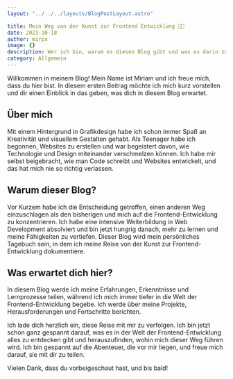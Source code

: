 ```yaml
---
layout: "../../../layouts/BlogPostLayout.astro"

title: Mein Weg von der Kunst zur Frontend Entwicklung 👩‍💻
date: 2023-10-18
author: mirpx
image: {}
description: Wer ich bin, warum es diesen Blog gibt und was es darin zu erwarten gibt
category: Allgemein
---
```



Willkommen in meinem Blog! Mein Name ist Miriam und ich freue mich, dass du hier bist. In diesem ersten Beitrag möchte ich mich kurz vorstellen und dir einen Einblick in das geben, was dich in diesem Blog erwartet.

## Über mich

Mit einem Hintergrund in Grafikdesign habe ich schon immer Spaß an Kreativität und visuellem Gestalten gehabt. Als Teenager habe ich begonnen, Websites zu erstellen und war begeistert davon, wie Technologie und Design miteinander verschmelzen können. Ich habe mir selbst beigebracht, wie man Code schreibt und Websites entwickelt, und das hat mich nie so richtig verlassen.

## Warum dieser Blog?

Vor Kurzem habe ich die Entscheidung getroffen, einen anderen Weg einzuschlagen als den bisherigen und mich auf die Frontend-Entwicklung zu konzentrieren. Ich habe eine intensive Weiterbildung in Web Development absolviert und bin jetzt hungrig danach, mehr zu lernen und meine Fähigkeiten zu vertiefen. Dieser Blog wird mein persönliches Tagebuch sein, in dem ich meine Reise von der Kunst zur Frontend-Entwicklung dokumentiere.

## Was erwartet dich hier?

In diesem Blog werde ich meine Erfahrungen, Erkenntnisse und Lernprozesse teilen, während ich mich immer tiefer in die Welt der Frontend-Entwicklung begebe. Ich werde über meine Projekte, Herausforderungen und Fortschritte berichten.

Ich lade dich herzlich ein, diese Reise mit mir zu verfolgen. Ich bin jetzt schon ganz gespannt darauf, was es in der  Welt der Frontend-Entwicklung alles zu entdecken gibt und herauszufinden, wohin mich dieser Weg führen wird. Ich bin gespannt auf die Abenteuer, die vor mir liegen, und freue mich darauf, sie mit dir zu teilen.

Vielen Dank, dass du vorbeigeschaut hast, und bis bald!
